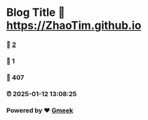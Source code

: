 # Blog Title :link: https://ZhaoTim.github.io 
### :page_facing_up: [2](https://ZhaoTim.github.io/tag.html) 
### :speech_balloon: 1 
### :hibiscus: 407 
### :alarm_clock: 2025-01-12 13:08:25 
### Powered by :heart: [Gmeek](https://github.com/Meekdai/Gmeek)
